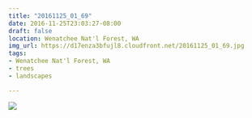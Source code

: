```yaml
---
title: "20161125_01_69"
date: 2016-11-25T23:03:27-08:00
draft: false
location: Wenatchee Nat'l Forest, WA
img_url: https://d17enza3bfujl8.cloudfront.net/20161125_01_69.jpg
tags:
- Wenatchee Nat'l Forest, WA
- trees
- landscapes

---
```


![](https://d17enza3bfujl8.cloudfront.net/20161125_01_69.jpg)

